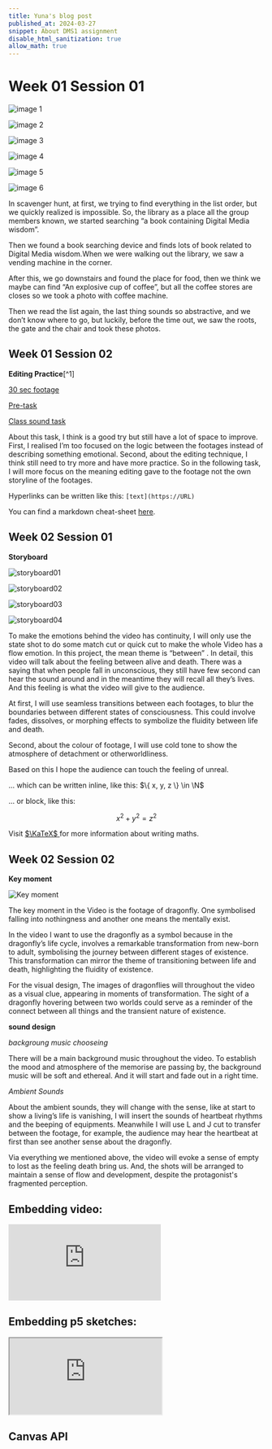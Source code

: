 ```yaml
---
title: Yuna's blog post
published_at: 2024-03-27
snippet: About DMS1 assignment
disable_html_sanitization: true
allow_math: true
---
```


# Week 01 Session 01
![image 1](/s01w01/01.png)

![image 2](/s01w01/03.png)

![image 3](/s01w01/05.png)

![image 4](/s01w01/06.png)

![image 5](/s01w01/07.png)

![image 6](/s01w01/08.png)

In scavenger hunt, at first, we trying to find everything in the list order, but we quickly realized is impossible. So, the library as a place all the group members known, we started searching “a book containing Digital Media wisdom”. 

Then we found a book searching device and finds lots of book related to Digital Media wisdom.When we were walking out the library, we saw a vending machine in the corner. 

After this, we go downstairs and found the place for food, then we think we maybe can find “An explosive cup of coffee”, but all the coffee stores are closes so we took a photo with coffee machine. 

Then we read the list again, the last thing sounds so abstractive, and we don’t know where to go, but luckily, before the time out, we saw the roots, the gate and the chair and took these photos.



## Week 01 Session 02

**Editing Practice**[^1]

[30 sec footage](https://vimeo.com/927841223?share=copy)

[Pre-task](https://vimeo.com/921993721?share=copy)

[Class sound task](https://vimeo.com/927872572?share=copy)

About this task, I think is a good try but still have a lot of space to improve. 
First, I realised I’m too focused on the logic between the footages instead of describing something emotional. Second, about the editing technique, I think still need to try more and have more practice.
So in the following task, I will more focus on the meaning editing gave to the footage not the own storyline of the footages. 


Hyperlinks can be written like this: `[text](https://URL)`

You can find a markdown cheat-sheet [here](https://www.markdownguide.org/cheat-sheet/).

## Week 02 Session 01
**Storyboard**

![storyboard01](/s01w02/storyboard01.jpg)

![storyboard02](/s01w02/storyboard02.jpg)

![storyboard03](/s01w02/storyboard03.jpg)

![storyboard04](/s01w02/storyboard04.jpg)

To make the emotions behind the video has continuity, I will only use the state shot to do some match cut or quick cut to make the whole Video has a flow emotion.
In this project, the mean theme is “between” . In detail, this video will talk about the feeling between alive and death. There was a saying that when people fall in unconscious, they still have few second can hear the sound around and in the meantime they will recall all they’s lives. And this feeling is what the video will give to the audience.

At first, I will use seamless transitions between each footages, to blur the boundaries between different states of consciousness. This could involve fades, dissolves, or morphing effects to symbolize the fluidity between life and death.

Second, about the colour of footage, I will use cold tone to show the atmosphere of  detachment or otherworldliness.

Based on this I hope the audience can touch the feeling of unreal.

... which can be written inline, like this: $\{ x, y, z \} \in \N$

... or block, like this:

$$ x^2 + y^2 = z^2 $$

Visit [ $\KaTeX$ ](https://katex.org/docs/supported#fractions-and-binomials) for more information about writing maths.

## Week 02 Session 02

**Key moment**

![Key moment](/s02w02/key%20moment.jpg)

The key moment in the Video is the footage of  dragonfly. One symbolised falling into nothingness and another one means the mentally exist.

In the video I want to use the dragonfly as a symbol because in the dragonfly’s life cycle, involves a remarkable transformation from new-born to adult, symbolising the journey between different stages of existence. This transformation can mirror the theme of transitioning between life and death, highlighting the fluidity of existence.

For the visual design, The images of dragonflies will throughout the video as a visual clue, appearing in moments of  transformation. The sight of a dragonfly hovering between two worlds could serve as a  reminder of the connect between all things and the transient nature of existence.

**sound design**

*backgroung music chooseing*

There will be a main background music throughout the video.
To establish the mood and atmosphere of the memorise are passing by, the background music will be soft and ethereal. And it will start and fade out in a right time.

*Ambient Sounds*
 
About the ambient sounds, they will change with the sense, like at start to show a living’s life is vanishing, I will insert the sounds of heartbeat rhythms and the beeping of equipments. Meanwhile I will use L and J cut to transfer between the footage, for example, the audience may hear the heartbeat at first than see another sense about the dragonfly.

Via everything we mentioned above, the video will  evoke a sense of empty to lost as the feeling death bring us. And, the shots will be arranged to maintain a sense of flow and development, despite the protagonist's fragmented perception.

## Embedding video:

<iframe id="coding_train_video" src="https://www.youtube.com/embed/rI_y2GAlQFM?si=RDgjkpunxk1mQzMI" title="YouTube video player" frameborder="0" allow="accelerometer; autoplay; clipboard-write; encrypted-media; gyroscope; picture-in-picture; web-share" referrerpolicy="strict-origin-when-cross-origin" allowfullscreen></iframe>

<script type="module">

    console.log (`hello world! 🚀`)

    const iframe  = document.getElementById (`coding_train_video`)
    iframe.width  = iframe.parentNode.scrollWidth
    iframe.height = iframe.width * 9 / 16

</script>

## Embedding p5 sketches:

<iframe id="falling_falling" src="https://editor.p5js.org/capogreco/full/Fkg05m7aA"></iframe>

<script type="module">

    const iframe  = document.getElementById (`falling_falling`)
    iframe.width  = iframe.parentNode.scrollWidth
    iframe.height = iframe.width * 9 / 16 + 42

</script>

## Canvas API

<canvas id="canvas_example"></canvas>

<script type="module">
    const cnv = document.getElementById (`canvas_example`)
    cnv.width = cnv.parentNode.scrollWidth
    cnv.height = cnv.width * 9 / 16

    const ctx = cnv.getContext (`2d`)
    const pos = {
        x: -100,
        y: cnv.height / 2 - 50
    }
    
    function draw_frame () {
        ctx.fillStyle = `turquoise`
        ctx.fillRect (0, 0, cnv.width, cnv.height)

        ctx.fillStyle = `hotpink`
        ctx.fillRect (pos.x, pos.y, 100, 100)

        pos.x += 2

        if (pos.x > cnv.width) {
            pos.x = -100
        }

        requestAnimationFrame (draw_frame)
    }

    draw_frame ()
</script>


